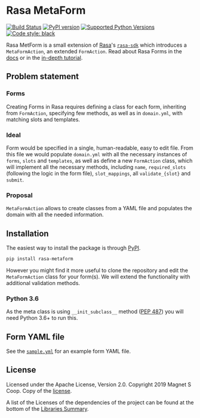# Rasa MetaForm

[![Build Status](https://travis-ci.com/magnetcoop/rasa-metaform.svg?branch=master)](https://travis-ci.com/magnetcoop/rasa-metaform)
[![PyPI version](https://badge.fury.io/py/rasa-metaform.svg)](https://badge.fury.io/py/rasa-metaform)
[![Supported Python Versions](https://img.shields.io/pypi/pyversions/rasa-metaform.svg)](https://pypi.python.org/pypi/rasa-metaform)
[![Code style: black](https://img.shields.io/badge/code%20style-black-000000.svg)](https://github.com/psf/black)

Rasa MetForm is a small extension of [Rasa](https://rasa.com)'s [`rasa-sdk`](https://github.com/RasaHQ/rasa-sdk) which introduces a `MetaFormAction`, an extended `FormAction`. Read about Rasa Forms in the [docs](https://rasa.com/docs/rasa/core/forms/) or in the [in-depth tutorial](https://blog.rasa.com/building-contextual-assistants-with-rasa-formaction/).

## Problem statement

### Forms

Creating Forms in Rasa requires defining a class for each form, inheriting from `FormAction`, specifying few methods, as well as in `domain.yml`, with matching slots and templates.

### Ideal

Form would be specified in a single, human-readable, easy to edit file. From this file we would populate `domain.yml` with all the necessary instances of `forms`, `slots` and `templates`, as well as define a new `FormAction` class, which will implement all the necessary methods, including `name`, `required_slots` (following the logic in the form file), `slot_mappings`, all `validate_{slot}` and `submit`.

### Proposal

`MetaFormAction` allows to create classes from a YAML file and populates the domain with all the needed information.

## Installation

The easiest way to install the package is through [PyPI](https://pypi.org/project/rasa-metaform).

```sh
pip install rasa-metaform
```

However you might find it more useful to clone the repository and edit the `MetaFormAction` class for your form(s). We will extend the functionality with additional validation methods.

### Python 3.6

As the meta class is using `__init_subclass__` method ([PEP 487](https://www.python.org/dev/peps/pep-0487/)) you will need Python 3.6+ to run this.

## Form YAML file

See the [`sample.yml`](https://github.com/magnetcoop/rasa-metaform/blob/master/tests/sample.yml) for an example form YAML file.

## License

Licensed under the Apache License, Version 2.0. Copyright 2019 Magnet S Coop. Copy of the [license](https://github.com/magnetcoop/rasa-metaform/blob/master/LICENSE.txt).

A list of the Licenses of the dependencies of the project can be found at the bottom of the [Libraries Summary](https://libraries.io/github/magnetcoop/rasa-metaform).
